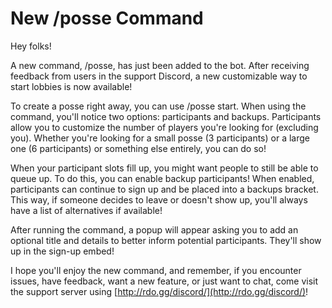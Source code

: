 # New /posse Command

Hey folks!

A new command, /posse, has just been added to the bot. After receiving feedback from users in the support Discord, a new customizable way to start lobbies is now available!

<!--truncate-->

To create a posse right away, you can use /posse start. When using the command, you'll notice two options: participants and backups. Participants allow you to customize the number of players you're looking for (excluding you). Whether you're looking for a small posse (3 participants) or a large one (6 participants) or something else entirely, you can do so!

When your participant slots fill up, you might want people to still be able to queue up. To do this, you can enable backup participants! When enabled, participants can continue to sign up and be placed into a backups bracket. This way, if someone decides to leave or doesn't show up, you'll always have a list of alternatives if available!

After running the command, a popup will appear asking you to add an optional title and details to better inform potential participants. They'll show up in the sign-up embed!

I hope you'll enjoy the new command, and remember, if you encounter issues, have feedback, want a new feature, or just want to chat, come visit the support server using [http://rdo.gg/discord/](http://rdo.gg/discord/)!
